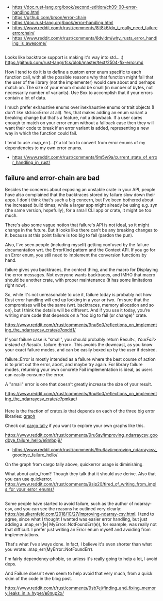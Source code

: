 - https://doc.rust-lang.org/book/second-edition/ch09-00-error-handling.html
- https://github.com/brson/error-chain
- https://doc.rust-lang.org/book/error-handling.html
- https://www.reddit.com/r/rust/comments/8lt8k6/do_i_really_need_failureerrorchain/
- https://www.reddit.com/r/rust/comments/8dvldm/why_rusts_error_handling_is_awesome/

##

Looks like backtrace support is making it's way into std... :) https://github.com/rust-lang/rfcs/blob/master/text/2504-fix-error.md

How I tend to do it is to define a custom error enum specific to each function call, with all the possible reasons why that function might fail that the user of the library (not the implementer) would care about and perhaps match on. The size of your enum should be small (in number of bytes, not necessarily number of variants). Use Box to accomplish that if your errors contain a lot of data.

I much prefer exhaustive enums over inexhaustive enums or trait objects (I don't like std::io::Error at all). Yes, that makes adding an enum variant a breaking change but that's a feature, not a drawback. If a user cares enough to match on your error enum without a fallback case then they will want their code to break if an error variant is added, representing a new way in which the function could fail.

I tend to use .map_err(...)? a lot too to convert from error enums of my dependencies to my own error enums.

- https://www.reddit.com/r/rust/comments/9m5w9a/current_state_of_error_handling_in_rust/
  
## failure and error-chain are bad

Besides the concerns about exposing an unstable crate in your API, people have also complained that the backtraces stored by failure slow down their apps. I don't think that's such a big concern, but I've been bothered about the increased build times; while a larger app might already be using e.g. syn (the same version, hopefully), for a small CLI app or crate, it might be too much.

There's also some vague notion that failure's API is not ideal, so it might change in the future. But it looks like there can't be any breaking changes to it, because at this point failure is too big to fail (pardon the pun).

Also, I've seen people (including myself) getting confused by the failure documentation wrt. the ErrorKind pattern and the Context API. If you go for an Error enum, you still need to implement the conversion functions by hand.

failure gives you backtraces, the context thing, and the macro for Displaying the error messages. Not everyone wants backtraces, and IMHO that macro should be another crate, with proper maintenance (it has some limitations right now).

So, while it's not unreasonable to use it, failure today is probably not how Rust error handling will end up looking in a year or two. I'm sure that the compromises will be the same (wrt. backtraces, memory allocation and so on), but I think the details will be different. And if you use it today, you're writing more code that depends on a "too big to fail (or change)" crate.

https://www.reddit.com/r/rust/comments/9nu6o0/reflections_on_implementing_the_ndarraycsv_crate/e7qndd1/

If your failure case is "small", you should probably return Result<_, YourFail> instead of Result<_, failure::Error>. This avoids the downcast, as you know your exact failure modes, and can be easily boxed up by the user if desired.

failure::Error is mostly intended as a failure where the best course of action is to print out the error, abort, and maybe try again. For library failure modes, returning your own concrete Fail implementation is ideal, as users can easily consume the error.

A "small" error is one that doesn't greatly increase the size of your result.

https://www.reddit.com/r/rust/comments/9nu6o0/reflections_on_implementing_the_ndarraycsv_crate/e7pmkae/

###

Here is the fraction of crates.io that depends on each of the three big error libraries: [graph](https://user-images.githubusercontent.com/1940490/47620947-c428b680-daad-11e8-9c5e-3e6193074814.png) 

Check out [cargo tally](https://github.com/dtolnay/cargo-tally) if you want to explore your own graphs like this.

https://www.reddit.com/r/rust/comments/9ru6ay/improving_ndarraycsv_goodbye_failure_hello/e8mbpj9/

- https://www.reddit.com/r/rust/comments/9ru6ay/improving_ndarraycsv_goodbye_failure_hello/

On the graph from cargo tally above, quickerror usage is diminishing.

What about auto_from? Though they talk that it should use derive. Also that you can use quickerror. https://www.reddit.com/r/rust/comments/9sip20/tired_of_writing_from_impls_for_your_error_enums/

##

Some people have started to avoid failure, such as the author of ndarray-csv, and you can see the reasons he outlined very clearly: https://paulkernfeld.com/2018/10/27/improving-ndarray-csv.html. I tend to agree, since what I thought I wanted was easier error handling, but just adding a .map_err(|e| MyError::NotFoundErr(e)), for example, was really not that difficult. I prefer just writing an Error enum myself and avoiding from implementations.

That's what I've always done. In fact, I believe it's even shorter than what you wrote: .map_err(MyError::NotFoundErr).

I'm fairly dependency-phobic, so unless it's really going to help a lot, I avoid deps.

And Failure doesn't even seem to help avoid that very much, from a quick skim of the code in the blog post.

https://www.reddit.com/r/rust/comments/9sb7ej/finding_and_fixing_memory_leaks_in_a_hyper/e8nup2x/
